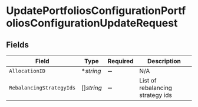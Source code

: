 # UpdatePortfoliosConfigurationPortfoliosConfigurationUpdateRequest


## Fields

| Field                            | Type                             | Required                         | Description                      |
| -------------------------------- | -------------------------------- | -------------------------------- | -------------------------------- |
| `AllocationID`                   | **string*                        | :heavy_minus_sign:               | N/A                              |
| `RebalancingStrategyIds`         | []*string*                       | :heavy_minus_sign:               | List of rebalancing strategy ids |